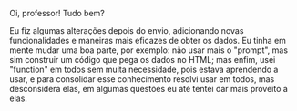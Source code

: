 Oi, professor! Tudo bem?

Eu fiz algumas alterações depois do envio, adicionando novas funcionalidades e maneiras mais eficazes de obter os dados.
Eu tinha em mente mudar uma boa parte, por exemplo: não usar mais o "prompt", mas sim construir um código que pega os dados no HTML; 
mas enfim, usei "function" em todos sem muita necessidade, pois estava aprendendo a usar, e para consolidar esse conhecimento resolvi usar em todos, 
mas desconsidera elas, em algumas questões eu até tentei dar mais proveito a elas.
